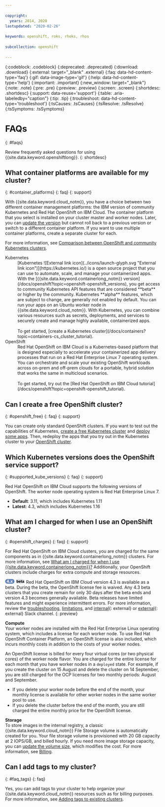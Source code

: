 ```yaml
---

copyright:
  years: 2014, 2020
lastupdated: "2020-02-26"

keywords: openshift, roks, rhoks, rhos

subcollection: openshift

---
```


{:codeblock: .codeblock}
{:deprecated: .deprecated}
{:download: .download}
{:external: target="_blank" .external}
{:faq: data-hd-content-type='faq'}
{:gif: data-image-type='gif'}
{:help: data-hd-content-type='help'}
{:important: .important}
{:new_window: target="_blank"}
{:note: .note}
{:pre: .pre}
{:preview: .preview}
{:screen: .screen}
{:shortdesc: .shortdesc}
{:support: data-reuse='support'}
{:table: .aria-labeledby="caption"}
{:tip: .tip}
{:troubleshoot: data-hd-content-type='troubleshoot'}
{:tsCauses: .tsCauses}
{:tsResolve: .tsResolve}
{:tsSymptoms: .tsSymptoms}


# FAQs
{: #faqs}

Review frequently asked questions for using {{site.data.keyword.openshiftlong}}.
{: shortdesc}

## What container platforms are available for my cluster?
{: #container_platforms}
{: faq}
{: support}

With {{site.data.keyword.cloud_notm}}, you have a choice between two different container management platforms: the IBM version of community Kubernetes and Red Hat OpenShift on IBM Cloud. The container platform that you select is installed on your cluster master and worker nodes. Later, you can [update the version](/docs/openshift?topic=openshift-update) but cannot roll back to a previous version or switch to a different container platform. If you want to use multiple container platforms, create a separate cluster for each.

For more information, see [Comparison between OpenShift and community Kubernetes clusters](/docs/openshift?topic=openshift-cs_ov#openshift_kubernetes).

<dl>
  <dt>Kubernetes</dt>
    <dd>[Kubernetes ![External link icon](../icons/launch-glyph.svg "External link icon")](https://kubernetes.io/) is a open source project that you can use to automate, scale, and manage your containerized apps. With the [{{site.data.keyword.containerlong_notm}} version](/docs/openshift?topic=openshift-openshift_versions), you get access to community Kubernetes API features that are considered **beta** or higher by the community. Kubernetes **alpha** features, which are subject to change, are generally not enabled by default. You can run your apps on an Ubuntu worker node in {{site.data.keyword.cloud_notm}}. With Kubernetes, you can combine various resources such as secrets, deployments, and services to securely create and manage highly available, containerized apps.<br><br>
    To get started, [create a Kubernetes cluster](/docs/containers?topic=containers-cs_cluster_tutorial).</dd>
  <dt>OpenShift</dt>
    <dd>Red Hat OpenShift on IBM Cloud is a Kubernetes-based platform that is designed especially to accelerate your containerized app delivery processes that run on a Red Hat Enterprise Linux 7 operating system. You can orchestrate and scale your existing OpenShift workloads across on-prem and off-prem clouds for a portable, hybrid solution that works the same in multicloud scenarios. <br><br>
    To get started, try out the [Red Hat OpenShift on IBM Cloud tutorial](/docs/openshift?topic=openshift-openshift_tutorial).</dd>
</dl>

## Can I create a free OpenShift cluster?
{: #openshift_free}
{: faq}
{: support}


You can create only standard OpenShift clusters. If you want to test out the capabilities of Kubernetes, [create a free Kubernetes cluster](/docs/containers?topic=containers-getting-started) and [deploy some apps](/docs/containers?topic=containers-app). Then, redeploy the apps that you try out in the Kubernetes cluster to your [OpenShift cluster](/docs/openshift?topic=openshift-openshift_tutorial#openshift_deploy_app).

## Which Kubernetes versions does the OpenShift service support?
{: #supported_kube_versions}
{: faq}
{: support}

Red Hat OpenShift on IBM Cloud supports the following versions of OpenShift. The worker node operating system is Red Hat Enterprise Linux 7.


* **Default**: 3.11, which includes Kubernetes 1.11
* **Latest**: 4.3, which includes Kubernetes 1.16


## What am I charged for when I use an OpenShift cluster?
{: #openshift_charges}
{: faq}
{: support}

For Red Hat OpenShift on IBM Cloud clusters, you are charged for the same components as in {{site.data.keyword.containerlong_notm}} clusters. For more information, see [What am I charged for when I use {{site.data.keyword.containerlong_notm}}?](/docs/containers?topic=containers-faqs#charges) Additionally, your OpenShift clusters include charges for extra compute and storage resources.

<img src="images/icon-version-43.png" alt="Version 4.3 icon" width="30" style="width:30px; border-style: none"/> <img src="images/icon-beta-flair.png" alt="Beta icon" width="30" style="width:30px; border-style: none"/> Red Hat OpenShift on IBM Cloud version 4.3 is available as a beta. During the beta, the OpenShift license fee is waived. Any 4.3 beta clusters that you create remain for only 30 days after the beta ends and version 4.3 becomes generally available. Beta releases have limited features and might experience intermittent errors. For more information, review the [troubleshooting](/docs/openshift?topic=openshift-cs_troubleshoot), [limitations](/docs/openshift?topic=openshift-openshift_limitations#ocp4_limitations), and [internal](https://ibm-argonauts.slack.com/archives/CJH0UPN2D){: external} or [external](https://ibm-cloud-success.slack.com/archives/CKCJLJCH4){: external} Slack channel.
{: preview}

**Compute**<br>
Your worker nodes are installed with the Red Hat Enterprise Linux operating system, which includes a license for each worker node. To use Red Hat OpenShift Container Platform, an OpenShift license is also included, which incurs monthly costs in addition to the costs of your worker nodes.

An OpenShift license is billed for every four virtual cores (or two physical cores) of the worker node flavor. You are charged for the entire license for each month that you have worker nodes in a `deployed` state. For example, if you create the cluster on 15 August and delete the cluster on 14 September, you are still charged for the OCP licenses for two monthly periods: August and September.

* If you delete your worker node before the end of the month, your monthly license is available for other worker nodes in the same worker pool to use.
* If you delete the cluster before the end of the month, you are still charged the entire monthly price for the OpenShift license.

**Storage**<br>
To store images in the internal registry, a classic {{site.data.keyword.cloud_notm}} File Storage volume is automatically created for you. Your file storage volume is provisioned with 20 GB capacity at 2 IOPS/GB, and billed hourly. If you need more image storage capacity, you can [update the volume size](/docs/openshift?topic=openshift-registry#storage_internal_registry), which modifies the cost. For more information, see [Billing](/docs/FileStorage?topic=FileStorage-about).

## Can I add tags to my cluster?
{: #faq_tags}
{: faq}

Yes, you can add tags to your cluster to help organize your {{site.data.keyword.cloud_notm}} resources such as for billing purposes. For more information, see [Adding tags to existing clusters](/docs/openshift?topic=openshift-add_workers#cluster_tags).
